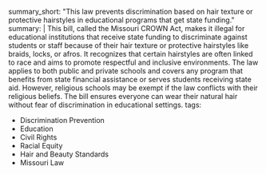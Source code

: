 summary_short: "This law prevents discrimination based on hair texture or protective hairstyles in educational programs that get state funding."
summary: |
  This bill, called the Missouri CROWN Act, makes it illegal for educational institutions that receive state funding to discriminate against students or staff because of their hair texture or protective hairstyles like braids, locks, or afros. It recognizes that certain hairstyles are often linked to race and aims to promote respectful and inclusive environments. The law applies to both public and private schools and covers any program that benefits from state financial assistance or serves students receiving state aid. However, religious schools may be exempt if the law conflicts with their religious beliefs. The bill ensures everyone can wear their natural hair without fear of discrimination in educational settings.
tags:
  - Discrimination Prevention
  - Education
  - Civil Rights
  - Racial Equity
  - Hair and Beauty Standards
  - Missouri Law
